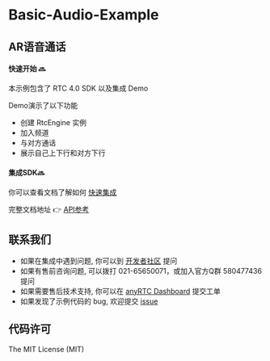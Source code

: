 # Basic-Audio-Example



## AR语音通话

#### 快速开始 🔜

本示例包含了 RTC 4.0 SDK 以及集成 Demo

Demo演示了以下功能

- 创建 RtcEngine 实例
- 加入频道
- 与对方通话
- 展示自己上下行和对方下行



#### 集成SDK🔜

你可以查看文档了解如何 [快速集成](https://docs.anyrtc.io/rtc-android/docs/quickstart)

完整文档地址 👉 [API参考](https://docs.anyrtc.io/)



## 联系我们

- 如果在集成中遇到问题, 你可以到 [开发者社区](https://bbs.anyrtc.io/) 提问
- 如果有售前咨询问题, 可以拨打 021-65650071，或加入官方Q群 580477436 提问
- 如果需要售后技术支持, 你可以在 [anyRTC Dashboard](https://console.anyrtc.io/) 提交工单
- 如果发现了示例代码的 bug, 欢迎提交 [issue](https://github.com/anyRTC/ArAndroidSDK/issues)

## 代码许可

The MIT License (MIT)